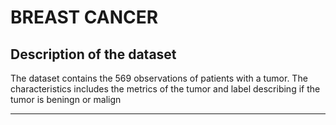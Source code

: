 # BREAST CANCER

Description of the dataset
-------

The dataset contains the 569 observations of patients with a tumor. The characteristics includes the metrics of the tumor and label describing if the tumor is beningn or malign

-------

